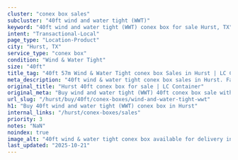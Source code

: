 ```yaml
---
cluster: "conex box sales"
subcluster: "40ft wind and water tight (WWT)"
keyword: "40ft wind and water tight (WWT) conex box for sale Hurst, TX"
intent: "Transactional-Local"
page_type: "Location-Product"
city: "Hurst, TX"
service_type: "conex box"
condition: "Wind & Water Tight"
size: "40ft"
title_tag: "40ft 57m Wind & Water Tight conex box Sales in Hurst | LC Container"
meta_description: "40ft wind & water tight conex box sales in Hurst. Fast delivery, competitive pricing. Serving conex boxes area. Quote ID: FOJ. Call (214) 524-4168 for your free quote today."
original_title: "Hurst 40ft conex box for sale | LC Container"
original_meta: "Buy wind and water tight (WWT) 40ft conex box sale with local delivery in Hurst, TX. LC Container — local Since 2003. Request a fast quote today."
url_slug: "/hurst/buy/40ft/conex-boxes/wind-and-water-tight-wwt"
h1: "Buy 40ft wind and water tight (WWT) conex box in Hurst"
internal_links: "/hurst/conex-boxes/sales"
priority: 3
notes: "NaN"
noindex: true
image_alt: "40ft wind & water tight conex box available for delivery in Hurst"
last_updated: "2025-10-21"
---
```


<!-- TODO: Add unique city/inventory copy, images, and internal links here. -->
